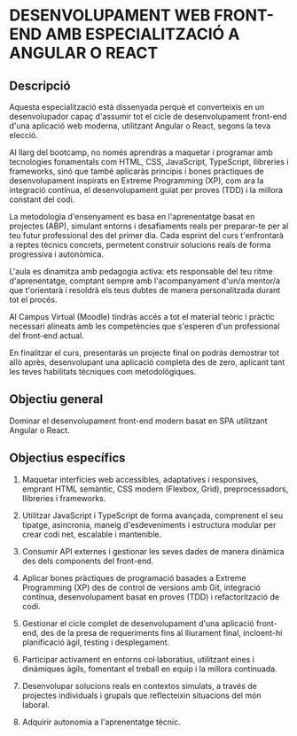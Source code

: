 # DESENVOLUPAMENT WEB FRONT-END AMB ESPECIALITZACIÓ A ANGULAR O REACT

## Descripció
Aquesta especialització està dissenyada perquè et converteixis en un desenvolupador capaç d'assumir tot el cicle de desenvolupament front-end d'una aplicació web moderna, utilitzant Angular o React, segons la teva elecció.

Al llarg del bootcamp, no només aprendràs a maquetar i programar amb tecnologies fonamentals com HTML, CSS, JavaScript, TypeScript, llibreries i frameworks, sinó que també aplicaràs principis i bones pràctiques de desenvolupament inspirats en Extreme Programming (XP), com ara la integració contínua, el desenvolupament guiat per proves (TDD) i la millora constant del codi.

La metodologia d'ensenyament es basa en l'aprenentatge basat en projectes (ABP), simulant entorns i desafiaments reals per preparar-te per al teu futur professional des del primer dia. Cada esprint del curs t'enfrontarà a reptes tècnics concrets, permetent construir solucions reals de forma progressiva i autonòmica.

L'aula es dinamitza amb pedagogia activa: ets responsable del teu ritme d'aprenentatge, comptant sempre amb l'acompanyament d'un/a mentor/a que t'orientarà i resoldrà els teus dubtes de manera personalitzada durant tot el procés.

Al Campus Virtual (Moodle) tindràs accés a tot el material teòric i pràctic necessari alineats amb les competències que s'esperen d'un professional del front-end actual.

En finalitzar el curs, presentaràs un projecte final on podràs demostrar tot allò après, desenvolupant una aplicació completa des de zero, aplicant tant les teves habilitats tècniques com metodològiques.

## Objectiu general

Dominar el desenvolupament front-end modern basat en SPA utilitzant Angular o React.


## Objectius específics

1. Maquetar interfícies web accessibles, adaptatives i responsives, emprant HTML semàntic, CSS modern (Flexbox, Grid), preprocessadors, llibreries i frameworks.

2. Utilitzar JavaScript i TypeScript de forma avançada, comprenent el seu tipatge, asincronia, maneig d'esdeveniments i estructura modular per crear codi net, escalable i mantenible.

3. Consumir API externes i gestionar les seves dades de manera dinàmica des dels components del front-end.

4. Aplicar bones pràctiques de programació basades a Extreme Programming (XP) des de control de versions amb Git, integració contínua, desenvolupament basat en proves (TDD) i refactorització de codi.

5. Gestionar el cicle complet de desenvolupament d'una aplicació front-end, des de la presa de requeriments fins al lliurament final, incloent-hi planificació àgil, testing i desplegament.

6. Participar activament en entorns col·laboratius, utilitzant eines i dinàmiques àgils, fomentant el treball en equip i la millora continuada.

7. Desenvolupar solucions reals en contextos simulats, a través de projectes individuals i grupals que reflecteixin situacions del món laboral.

8. Adquirir autonomia a l'aprenentatge tècnic.
